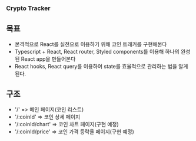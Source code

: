 ### Crypto Tracker

## 목표

- 본격적으로 React를 실전으로 이용하기 위해 코인 트래커를 구현해본다
- Typescript + React, React router, Styled components를 이용해 하나의
  완성된 React app을 만들어본다
- React hooks, React query를 이용하여 state를 효율적으로 관리하는 법을
  알게된다.

## 구조

- '/' => 메인 페이지(코인 리스트)
- '/:coinId' => 코인 상세 페이지
- '/:coinId/chart' => 코인 차트 페이지(구현 예정)
- '/:coinId/price' => 코인 가격 등락율 페이지(구현 예정)
